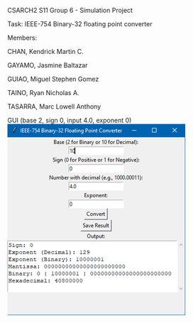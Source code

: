 CSARCH2 S11 Group 6 - Simulation Project

Task: IEEE-754 Binary-32 floating point converter

Members:

CHAN, Kendrick Martin C.

GAYAMO, Jasmine Baltazar

GUIAO, Miguel Stephen Gomez

TAINO, Ryan Nicholas A.

TASARRA, Marc Lowell Anthony

GUI (base 2, sign 0, input 4.0, exponent 0)
![GUI Example](png/gui.png "GUI Example Image")

